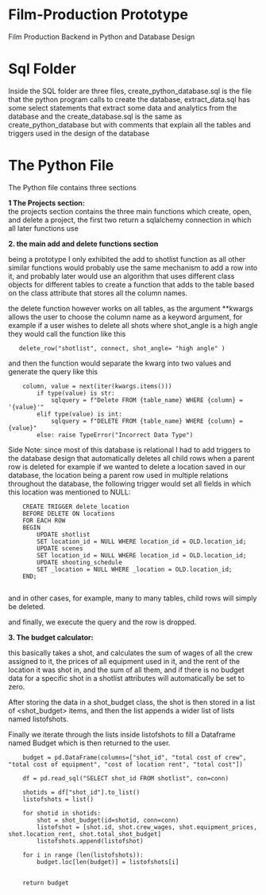 # Film-Production Prototype
Film Production Backend in Python and Database Design 

# Sql Folder

Inside the SQL folder are three files, create_python_database.sql is the file that the python program calls to create the database, extract_data.sql has some select statements that extract some data and analytics from the database and the create_database.sql is the same as create_python_database but with comments that explain all the tables and triggers used in the design of the database

# The Python File 

The Python file contains three sections 

**1 The Projects section:**  
the projects section contains the three main functions which create, open, and delete a project, the first two return a sqlalchemy connection in which all later functions use

**2. the main add and delete functions section**

being a prototype I only exhibited the add to shotlist function as all other similar functions would probably use the same mechanism to add a row into it, and probably later would use an algorithm that uses different class objects for different tables to create a function that adds to the table based on the class attribute that stores all the column names.

the delete function however works on all tables, as the argument **kwargs allows the user to choose the column name as a keyword argument, for example if a user wishes to delete all shots where shot_angle is a high angle they would call the function like this 

```
   delete_row("shotlist", connect, shot_angle= "high angle" )
```

and then the function would separate the kwarg into two values and generate the query like this 
```
    column, value = next(iter(kwargs.items()))
        if type(value) is str:
            sqlquery = f"Delete FROM {table_name} WHERE {column} = '{value}'"
        elif type(value) is int:
            sqlquery = f"DELETE FROM {table_name} WHERE {column} = {value}"
        else: raise TypeError("Incorrect Data Type")

```
Side Note: since most of this database is relational I had to add triggers to the database design that automatically deletes all child rows when a parent row is deleted
for example if we wanted to delete a location saved in our database, the location being a parent row used in multiple relations throughout the database, the following trigger would set all fields in which this location was mentioned to NULL: 
```
    CREATE TRIGGER delete_location
    BEFORE DELETE ON locations
    FOR EACH ROW 
    BEGIN
        UPDATE shotlist
        SET location_id = NULL WHERE location_id = OLD.location_id;
        UPDATE scenes
        SET location_id = NULL WHERE location_id = OLD.location_id;
        UPDATE shooting_schedule
        SET _location = NULL WHERE _location = OLD.location_id;
    END;
 
```
and in other cases, for example, many to many tables, child rows will simply be deleted.

and finally, we execute the query and the row is dropped.
  

**3. The budget calculator:**

this basically takes a shot, and calculates the sum of wages of all the crew assigned to it, the prices of all equipment used in it, and the rent of the location it was shot in, and the sum of all them, and if there is no budget data for a specific shot in a shotlist attributes will automatically be set to zero. 

After storing the data in a shot_budget class, the shot is then stored in a list of <shot_budget> items, and then the list appends a wider list of lists named listofshots.

Finally we iterate through the lists inside listofshots to fill a Dataframe named Budget which is then returned to the user.

```
    budget = pd.DataFrame(columns=["shot_id", "total cost of crew", "total cost of equipment", "cost of location rent", "total cost"])

    df = pd.read_sql("SELECT shot_id FROM shotlist", con=conn)

    shotids = df["shot_id"].to_list()
    listofshots = list()

    for shotid in shotids:
        shot = shot_budget(id=shotid, conn=conn)
        listofshot = [shot.id, shot.crew_wages, shot.equipment_prices, shot.location_rent, shot.total_shot_budget]
        listofshots.append(listofshot)
    
    for i in range (len(listofshots)):
        budget.loc[len(budget)] = listofshots[i]
        

    return budget
```


